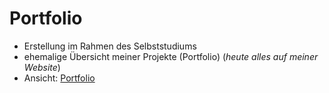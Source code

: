 # Portfolio

- Erstellung im Rahmen des Selbststudiums
- ehemalige Übersicht meiner Projekte (Portfolio) (*heute alles auf meiner Website*)
- Ansicht: [Portfolio](https://mandy-blaschke.de/assets/projects/portfolio/#/)




